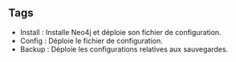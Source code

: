 ## Tags

* Install : Installe Neo4j et déploie son fichier de configuration.
* Config : Déploie le fichier de configuration.
* Backup : Déploie les configurations relatives aux sauvegardes.

